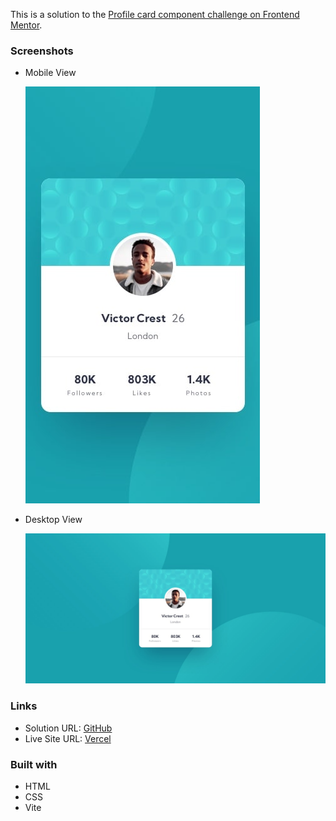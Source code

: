 This is a solution to the [Profile card component challenge on Frontend Mentor](https://www.frontendmentor.io/challenges/profile-card-component-cfArpWshJ).

### Screenshots

- Mobile View

  ![Mobile View](./images/mobile-design.jpg)

- Desktop View

  ![Desktop View](./images/desktop-design.jpg)

### Links

- Solution URL: [GitHub](https://github.com/asdiAdi/fem-profile-card-component)
- Live Site URL: [Vercel](https://fem-profile-card-component-coral.vercel.app/)

### Built with

- HTML
- CSS
- Vite
